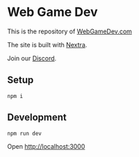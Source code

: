 # Web Game Dev

This is the repository of [WebGameDev.com](https://www.webgamedev.com)

The site is built with [Nextra](https://nextra.site/).

Join our [Discord](https://webgamedev.com/discord).

## Setup

`npm i`

## Development

`npm run dev`

Open [http://localhost:3000](http://localhost:3000)
